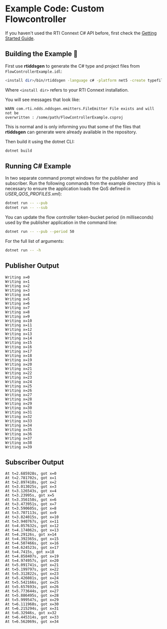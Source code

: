 # Example Code: Custom Flowcontroller

If you haven't used the RTI Connext C# API before, first check the
[Getting Started Guide](https://community.rti.com/static/documentation/connext-dds/6.1.2/doc/manuals/connext_dds_professional/getting_started_guide/index.html).

## Building the Example :wrench:

First use **rtiddsgen** to generate the C# type and project files from
`FlowControllerExample.idl`:

```sh
<install dir>/bin/rtiddsgen -language c# -platform net5 -create typefiles -create makefiles FlowControllerExample.idl
```

Where `<install dir>` refers to your RTI Connext installation.

You will see messages that look like:

```plaintext
WARN com.rti.ndds.nddsgen.emitters.FileEmitter File exists and will not be
overwritten : /some/path/FlowControllerExample.csproj
```

This is normal and is only informing you that some of the files that **rtiddsgen**
can generate were already available in the repository.

Then build it using the dotnet CLI:

```sh
dotnet build
```

## Running C# Example

In two separate command prompt windows for the publisher and subscriber. Run the
following commands from the example directory (this is necessary to ensure the
application loads the QoS defined in *USER_QOS_PROFILES.xml*):

```sh
dotnet run -- --pub
dotnet run -- --sub
```

You can update the flow controller token-bucket period (in milliseconds) used
by the publisher application in the command line:

```sh
dotnet run -- --pub --period 50
```

For the full list of arguments:

```sh
dotnet run -- -h
```

## Publisher Output

```plaintext
Writing x=0
Writing x=1
Writing x=2
Writing x=3
Writing x=4
Writing x=5
Writing x=6
Writing x=7
Writing x=8
Writing x=9
Writing x=10
Writing x=11
Writing x=12
Writing x=13
Writing x=14
Writing x=15
Writing x=16
Writing x=17
Writing x=18
Writing x=19
Writing x=20
Writing x=21
Writing x=22
Writing x=23
Writing x=24
Writing x=25
Writing x=26
Writing x=27
Writing x=28
Writing x=29
Writing x=30
Writing x=31
Writing x=32
Writing x=33
Writing x=34
Writing x=35
Writing x=36
Writing x=37
Writing x=38
Writing x=39
```

## Subscriber Output

```plaintext
At t=2.685928s, got x=0
At t=2.781702s, got x=1
At t=2.897418s, got x=2
At t=3.013025s, got x=3
At t=3.126543s, got x=4
At t=3.23995s, got x=5
At t=3.356158s, got x=6
At t=3.473951s, got x=7
At t=3.590605s, got x=8
At t=3.707113s, got x=9
At t=3.824015s, got x=10
At t=3.940767s, got x=11
At t=4.057632s, got x=12
At t=4.174062s, got x=13
At t=4.29126s, got x=14
At t=4.392365s, got x=15
At t=4.507466s, got x=16
At t=4.624523s, got x=17
At t=4.7415s, got x=18
At t=4.858407s, got x=19
At t=4.974957s, got x=20
At t=5.091741s, got x=21
At t=5.199797s, got x=22
At t=5.312822s, got x=23
At t=5.426081s, got x=24
At t=5.542166s, got x=25
At t=5.657693s, got x=26
At t=5.773644s, got x=27
At t=5.886495s, got x=28
At t=5.999547s, got x=29
At t=6.111968s, got x=30
At t=6.215294s, got x=31
At t=6.32946s, got x=32
At t=6.445314s, got x=33
At t=6.562069s, got x=34
```
